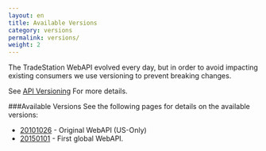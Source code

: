 ```yaml
---
layout: en
title: Available Versions
category: versions
permalink: versions/
weight: 2
---
```


The TradeStation WebAPI evolved every day, but in order to avoid impacting existing consumers we use versioning to prevent breaking changes.  

See [API Versioning](../getting-started/api-versioning)  For more details.

###Available Versions
See the following pages for details on the available versions:

* [20101026](../versions/20101026) - Original WebAPI (US-Only)
* [20150101](../versions/20150101) - First global WebAPI.








 
 
  

 
 
 
 
 
 
 
 
 
 
 
  
 
 
 
 
 
 
 